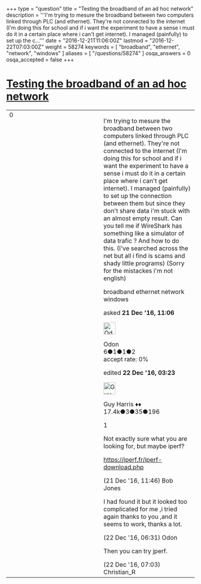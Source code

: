 +++
type = "question"
title = "Testing the broadband of an ad hoc network"
description = '''I&#x27;m trying to mesure the broadband between two computers linked through PLC (and ethernet). They&#x27;re not connected to the internet (I&#x27;m doing this for school and if i want the experiment to have a sense i must do it in a certain place where i can&#x27;t get internet). I managed (painfully) to set up the c...'''
date = "2016-12-21T11:06:00Z"
lastmod = "2016-12-22T07:03:00Z"
weight = 58274
keywords = [ "broadband", "ethernet", "network", "windows" ]
aliases = [ "/questions/58274" ]
osqa_answers = 0
osqa_accepted = false
+++

<div class="headNormal">

# [Testing the broadband of an ad hoc network](/questions/58274/testing-the-broadband-of-an-ad-hoc-network)

</div>

<div id="main-body">

<div id="askform">

<table id="question-table" style="width:100%;"><colgroup><col style="width: 50%" /><col style="width: 50%" /></colgroup><tbody><tr class="odd"><td style="width: 30px; vertical-align: top"><div class="vote-buttons"><span id="post-58274-upvote" class="ajax-command post-vote up" rel="nofollow" title="I like this post (click again to cancel)"> </span><div id="post-58274-score" class="post-score" title="current number of votes">0</div><span id="post-58274-downvote" class="ajax-command post-vote down" rel="nofollow" title="I dont like this post (click again to cancel)"> </span> <span id="favorite-mark" class="ajax-command favorite-mark" rel="nofollow" title="mark/unmark this question as favorite (click again to cancel)"> </span><div id="favorite-count" class="favorite-count"></div></div></td><td><div id="item-right"><div class="question-body"><p>I'm trying to mesure the broadband between two computers linked through PLC (and ethernet). They're not connected to the internet (I'm doing this for school and if i want the experiment to have a sense i must do it in a certain place where i can't get internet). I managed (painfully) to set up the connection between them but since they don't share data i'm stuck with an almost empty result. Can you tell me if WireShark has something like a simulator of data trafic ? And how to do this. (I've searched across the net but all i find is scams and shady little programs) (Sorry for the mistackes i'm not english)</p></div><div id="question-tags" class="tags-container tags"><span class="post-tag tag-link-broadband" rel="tag" title="see questions tagged &#39;broadband&#39;">broadband</span> <span class="post-tag tag-link-ethernet" rel="tag" title="see questions tagged &#39;ethernet&#39;">ethernet</span> <span class="post-tag tag-link-network" rel="tag" title="see questions tagged &#39;network&#39;">network</span> <span class="post-tag tag-link-windows" rel="tag" title="see questions tagged &#39;windows&#39;">windows</span></div><div id="question-controls" class="post-controls"></div><div class="post-update-info-container"><div class="post-update-info post-update-info-user"><p>asked <strong>21 Dec '16, 11:06</strong></p><img src="https://secure.gravatar.com/avatar/7d85658ca052c07d91fd10b933550270?s=32&amp;d=identicon&amp;r=g" class="gravatar" width="32" height="32" alt="Odon&#39;s gravatar image" /><p><span>Odon</span><br />
<span class="score" title="6 reputation points">6</span><span title="1 badges"><span class="badge1">●</span><span class="badgecount">1</span></span><span title="1 badges"><span class="silver">●</span><span class="badgecount">1</span></span><span title="2 badges"><span class="bronze">●</span><span class="badgecount">2</span></span><br />
<span class="accept_rate" title="Rate of the user&#39;s accepted answers">accept rate:</span> <span title="Odon has no accepted answers">0%</span></p></div><div class="post-update-info post-update-info-edited"><p><span> edited <strong>22 Dec '16, 03:23</strong> </span></p><img src="https://secure.gravatar.com/avatar/f93de7000747ab5efb5acd3034b2ebd7?s=32&amp;d=identicon&amp;r=g" class="gravatar" width="32" height="32" alt="Guy%20Harris&#39;s gravatar image" /><p><span>Guy Harris ♦♦</span><br />
<span class="score" title="17443 reputation points"><span>17.4k</span></span><span title="3 badges"><span class="badge1">●</span><span class="badgecount">3</span></span><span title="35 badges"><span class="silver">●</span><span class="badgecount">35</span></span><span title="196 badges"><span class="bronze">●</span><span class="badgecount">196</span></span></p></div></div><div id="comments-container-58274" class="comments-container"><span id="58275"></span><div id="comment-58275" class="comment"><div id="post-58275-score" class="comment-score">1</div><div class="comment-text"><p>Not exactly sure what you are looking for, but maybe iperf?</p><p><a href="https://iperf.fr/iperf-download.php">https://iperf.fr/iperf-download.php</a></p></div><div id="comment-58275-info" class="comment-info"><span class="comment-age">(21 Dec '16, 11:46)</span> <span class="comment-user userinfo">Bob Jones</span></div></div><span id="58298"></span><div id="comment-58298" class="comment"><div id="post-58298-score" class="comment-score"></div><div class="comment-text"><p>I had found it but it looked too complicated for me ,i tried again thanks to you ,and it seems to work, thanks a lot.</p></div><div id="comment-58298-info" class="comment-info"><span class="comment-age">(22 Dec '16, 06:31)</span> <span class="comment-user userinfo">Odon</span></div></div><span id="58299"></span><div id="comment-58299" class="comment"><div id="post-58299-score" class="comment-score"></div><div class="comment-text"><p>Then you can try jperf.</p></div><div id="comment-58299-info" class="comment-info"><span class="comment-age">(22 Dec '16, 07:03)</span> <span class="comment-user userinfo">Christian_R</span></div></div></div><div id="comment-tools-58274" class="comment-tools"></div><div class="clear"></div><div id="comment-58274-form-container" class="comment-form-container"></div><div class="clear"></div></div></td></tr></tbody></table>

</div>

</div>

